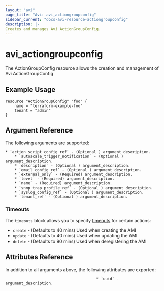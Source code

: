 ```yaml
---
layout: "avi"
page_title: "Avi: avi_actiongroupconfig"
sidebar_current: "docs-avi-resource-actiongroupconfig"
description: |-
Creates and manages Avi ActionGroupConfig.
---
```


# avi_actiongroupconfig

The ActionGroupConfig resource allows the creation and management of Avi ActionGroupConfig

## Example Usage

```hcl
resource "ActionGroupConfig" "foo" {
    name = "terraform-example-foo"
    tenant = "admin"
}
```

## Argument Reference

The following arguments are supported:

    * `action_script_config_ref` - (Optional ) argument_description.
        * `autoscale_trigger_notification` - (Optional ) argument_description.
        * `description` - (Optional ) argument_description.
        * `email_config_ref` - (Optional ) argument_description.
        * `external_only` - (Required) argument_description.
        * `level` - (Required) argument_description.
        * `name` - (Required) argument_description.
        * `snmp_trap_profile_ref` - (Optional ) argument_description.
        * `syslog_config_ref` - (Optional ) argument_description.
        * `tenant_ref` - (Optional ) argument_description.
        
### Timeouts

The `timeouts` block allows you to specify [timeouts](https://www.terraform.io/docs/configuration/resources.html#timeouts) for certain actions:

* `create` - (Defaults to 40 mins) Used when creating the AMI
* `update` - (Defaults to 40 mins) Used when updating the AMI
* `delete` - (Defaults to 90 mins) Used when deregistering the AMI

## Attributes Reference

In addition to all arguments above, the following attributes are exported:

                                            * `uuid` - argument_description.
    
